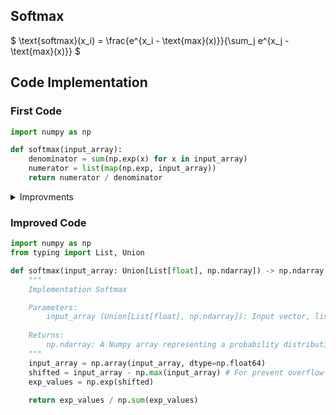 ## Softmax

$
\text{softmax}(x_i) = \frac{e^{x_i - \text{max}(x)}}{\sum_j e^{x_j - \text{max}(x)}}
$

## Code Implementation

### First Code
```python
import numpy as np

def softmax(input_array):
    denominator = sum(np.exp(x) for x in input_array)
    numerator = list(map(np.exp, input_array))
    return numerator / denominator
```

<details>
<summary>Improvments</summary>
<div markdown='1'>

---
1. **오버플로 방지**:
    - $e^x$ 는 입력 값이 클수록 오버플로가 발생할 수 있다.
    - 이를 방지하려면 입력 배열에서 최대값을 빼고 지수 연산을 수행해야 한다.
2. **효율성**:
    - map 함수와 리스트를 사용하는 대신, Numpy의 벡터화 연산을 활용하면 속도와 가독성을 동시에 개선할 수 있다.
3. **코드 간결화**:
    - 반복문과 리스트 변환을 제거하고, Numpy의 배열 연산을 활용하여 한 줄로 구현할 수 있다.
---
</div>
</details>

### Improved Code
```python
import numpy as np
from typing import List, Union

def softmax(input_array: Union[List[float], np.ndarray]) -> np.ndarray:
    """
    Implementation Softmax

    Parameters:
        input_array (Union[List[float], np.ndarray]): Input vector, list or Numpy array.
    
    Returns:
        np.ndarray: A Numpy array representing a probability distribution.
    """
    input_array = np.array(input_array, dtype=np.float64)
    shifted = input_array - np.max(input_array) # For prevent overflow
    exp_values = np.exp(shifted)
    
    return exp_values / np.sum(exp_values)
```
